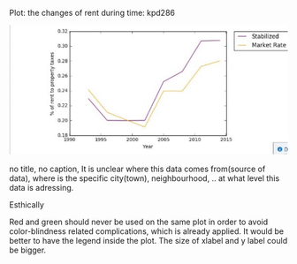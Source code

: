 Plot: the changes of rent during time: kpd286

![](/HW8_pf910/plot.kpd286.jpg)


no title, no caption, 
It is unclear where this data comes from(source of data), where is the specific city(town), neighbourhood,
.. at what level this data is adressing.

Esthically


Red and green should never be used on the same plot in order to avoid color-blindness related complications, which is 
already applied. It would be better to have the legend inside the plot. The size of xlabel and y label could be bigger.
